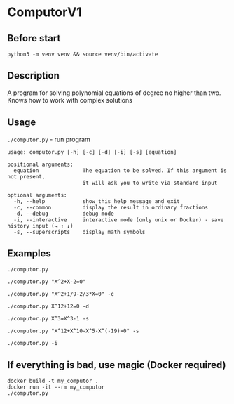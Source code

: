 # ComputorV1

## Before start
`python3 -m venv venv && source venv/bin/activate`

## Description
A program for solving polynomial equations of degree no higher than two. Knows how to work with complex solutions

## Usage
`./computor.py` - run program

```
usage: computor.py [-h] [-c] [-d] [-i] [-s] [equation]

positional arguments:
  equation              The equation to be solved. If this argument is not present,
                        it will ask you to write via standard input

optional arguments:
  -h, --help            show this help message and exit
  -c, --common          display the result in ordinary fractions
  -d, --debug           debug mode
  -i, --interactive     interactive mode (only unix or Docker) - save history input (⇥ ↑ ↓)
  -s, --superscripts    display math symbols
```

## Examples
`./computor.py`

`./computor.py "X^2+X-2=0"`

`./computor.py "X^2+1/9-2/3*X=0" -c`

`./computor.py X^12+12=0 -d`

`./computor.py X^3=X^3-1 -s`

`./computor.py "X^12+X^10-X^5-X^(-19)=0" -s`

`./computor.py -i`


## If everything is bad, use magic (Docker required)
```shell script
docker build -t my_computor .
docker run -it --rm my_computor
./computor.py
```
